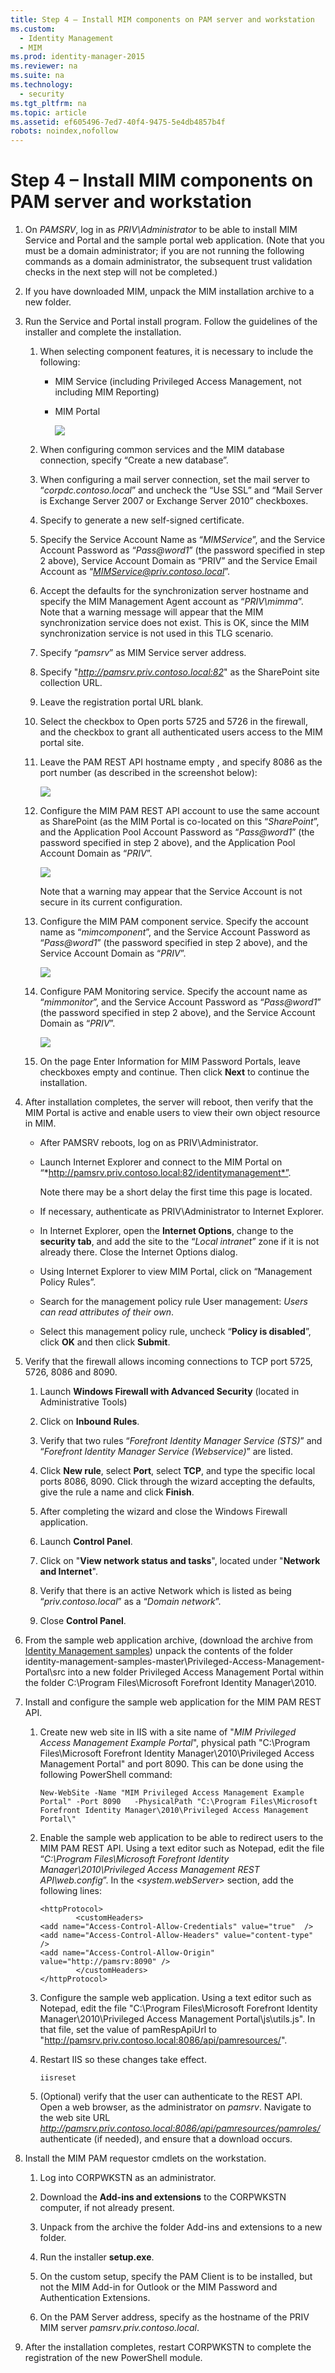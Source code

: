 ```yaml
---
title: Step 4 – Install MIM components on PAM server and workstation
ms.custom:
  - Identity Management
  - MIM
ms.prod: identity-manager-2015
ms.reviewer: na
ms.suite: na
ms.technology:
  - security
ms.tgt_pltfrm: na
ms.topic: article
ms.assetid: ef605496-7ed7-40f4-9475-5e4db4857b4f
robots: noindex,nofollow
---
```

# Step 4 – Install MIM components on PAM server and workstation

1.  On *PAMSRV*, log in as *PRIV\Administrator* to be able to install MIM Service and Portal and the sample portal web application. (Note that you must be a domain administrator; if you are not running the following commands as a domain administrator, the subsequent trust validation checks in the next step will not be completed.)

2.  If you have downloaded MIM, unpack the MIM installation archive to a new folder.

3.  Run the Service and Portal install program.  Follow the guidelines of the installer and complete the installation.

    1.  When selecting component features, it is necessary to include the following:

        -   MIM Service (including Privileged Access Management, not including MIM Reporting)

        -   MIM Portal

            ![](./media/PAM_GS_MIM_2015_Service_Portal.png)

    2.  When configuring common services and the MIM database connection, specify “Create a new database”.

    3.  When configuring a mail server connection, set the mail server to “*corpdc.contoso.local*” and uncheck the “Use SSL” and “Mail Server is Exchange Server 2007 or Exchange Server 2010” checkboxes.

    4.  Specify to generate a new self-signed certificate.

    5.  Specify the Service Account Name as “*MIMService*”, and the Service Account Password as “*Pass@word1*” (the password specified in step 2 above), Service Account Domain as “PRIV” and the Service Email Account as “*MIMService@priv.contoso.local*”.

    6.  Accept the defaults for the synchronization server hostname and specify the MIM Management Agent account as “*PRIV\mimma*”.  Note that a warning message will appear that the MIM synchronization service does not exist.  This is OK, since the MIM synchronization service is not used in this TLG scenario.

    7.  Specify “*pamsrv*” as MIM Service server address.

    8.  Specify "*http://pamsrv.priv.contoso.local:82*" as the SharePoint site collection URL.

    9. Leave the registration portal URL blank.

    10. Select the checkbox to Open ports 5725 and 5726 in the firewall, and the checkbox to grant all authenticated users access to the MIM portal site.

    11. Leave the PAM REST API hostname empty , and specify 8086 as the port number (as described in the screenshot below):

        ![](./media/PAM_GS_MIM_2015_Service_Portal_configure_application_pool.png)

    12. Configure the MIM PAM REST API account to use the same account as SharePoint (as the MIM Portal is co-located on this “*SharePoint*”, and the Application Pool Account Password as “*Pass@word1*” (the password specified in step 2 above), and the Application Pool Account Domain as “*PRIV*”.

        ![](./media/PAM_GS_Configure_Component_Service.png)

        Note that a warning may appear that the Service Account is not secure in its current configuration.

    13. Configure the MIM PAM component service. Specify the account name as “*mimcomponent*”, and the Service Account Password as “*Pass@word1*” (the password specified in step 2 above), and the Service Account Domain as “*PRIV*”.

        ![](./media/PAM_GS_Configure_MIM_PAM_component_service.png)

    14. Configure PAM Monitoring service. Specify the account name as “*mimmonitor*”, and the Service Account Password as “*Pass@word1*” (the password specified in step 2 above), and the Service Account Domain as “*PRIV*”.

        ![](./media/PAM_GS_Configur_PAM_Monitoring_service.png)

    15. On the page Enter Information for MIM Password Portals, leave checkboxes empty and continue.  Then click **Next** to continue the installation.

4.  After installation completes, the server will reboot, then verify that the MIM Portal is active and enable users to view their own object resource in MIM.

    -   After PAMSRV reboots, log on as PRIV\Administrator.

    -   Launch Internet Explorer and connect to the MIM Portal on “*http://pamsrv.priv.contoso.local:82/identitymanagement*”.

        Note there may be a short delay the first time this page is located.

    -   If necessary, authenticate as PRIV\Administrator to Internet Explorer.

    -   In Internet Explorer, open the **Internet Options**, change to the **security tab**, and add the site to the “*Local intranet*” zone if it is not already there.  Close the Internet Options dialog.

    -   Using Internet Explorer to view MIM Portal, click on “Management Policy Rules”.

    -   Search for the management policy rule User management: *Users can read attributes of their own*.

    -   Select this management policy rule, uncheck “**Policy is disabled**”, click **OK** and then click **Submit**.

5.  Verify that the firewall allows incoming connections to TCP port 5725, 5726, 8086 and 8090.

    1.  Launch **Windows Firewall with Advanced Security** (located in Administrative Tools)

    2.  Click on **Inbound Rules**.

    3.  Verify that two rules “*Forefront Identity Manager Service (STS)*” and “*Forefront Identity Manager Service (Webservice)*” are listed.

    4.  Click **New rule**, select **Port**, select **TCP**, and type the specific local ports 8086, 8090.   Click through the wizard accepting the defaults, give the rule a name and click **Finish**.

    5.  After completing the wizard and close the Windows Firewall application.

    6.  Launch **Control Panel**.

    7.  Click on "**View network status and tasks**", located under "**Network and Internet**".

    8.  Verify that there is an active Network which is listed as being “*priv.contoso.local*” as a “*Domain network*”.

    9. Close **Control Panel**.

6.  From the sample web application archive, (download the archive from [Identity Management samples](https://github.com/Azure/identity-management-samples)) unpack the contents of the folder identity-management-samples-master\Privileged-Access-Management-Portal\src into a new folder Privileged Access Management Portal within the folder C:\Program Files\Microsoft Forefront Identity Manager\2010.

7.  Install and configure the sample web application for the MIM PAM REST API.

    1.  Create new web site in IIS with a site name of "*MIM Privileged Access Management Example Portal*", physical path "C:\Program Files\Microsoft Forefront Identity Manager\2010\Privileged Access Management Portal" and port 8090.  This can be done using the following PowerShell command:

        ```
        New-WebSite -Name "MIM Privileged Access Management Example Portal" -Port 8090   -PhysicalPath "C:\Program Files\Microsoft Forefront Identity Manager\2010\Privileged Access Management Portal\"
        ```

    2.  Enable the sample web application to be able to redirect users to the MIM PAM REST API. Using a text editor such as Notepad, edit the file “*C:\Program Files\Microsoft Forefront Identity Manager\2010\Privileged Access Management REST API\web.config*”. In the *&lt;system.webServer&gt;* section, add the following lines:

        ```
        <httpProtocol>
                <customHeaders>
        <add name="Access-Control-Allow-Credentials" value="true"  />
        <add name="Access-Control-Allow-Headers" value="content-type" />
        <add name="Access-Control-Allow-Origin" value="http://pamsrv:8090" />  
                </customHeaders>
        </httpProtocol>
        ```

    3.  Configure the sample web application. Using a text editor such as Notepad, edit the file "C:\Program Files\Microsoft Forefront Identity Manager\2010\Privileged Access Management Portal\js\utils.js". In that file, set the value of pamRespApiUrl to "http://pamsrv.priv.contoso.local:8086/api/pamresources/".

    4.  Restart IIS so these changes take effect.

        ```
        iisreset
        ```

    5.  (Optional) verify that the user can authenticate to the REST API. Open a web browser, as the administrator on *pamsrv*.  Navigate to the web site URL *http://pamsrv.priv.contoso.local:8086/api/pamresources/pamroles/* authenticate (if needed), and ensure that a download occurs.

8.  Install the MIM PAM requestor cmdlets on the workstation.

    1.  Log into CORPWKSTN as an administrator.

    2.  Download the **Add-ins and extensions** to the CORPWKSTN computer, if not already present.

    3.  Unpack from the archive the folder Add-ins and extensions to a new folder.

    4.  Run the installer **setup.exe**.

    5.  On the custom setup, specify the PAM Client is to be installed, but not the MIM Add-in for Outlook or the MIM Password and Authentication Extensions.

    6.  On the PAM Server address, specify as the hostname of the PRIV MIM server *pamsrv.priv.contoso.local*.

9. After the installation completes, restart CORPWKSTN to complete the registration of the new PowerShell module.
